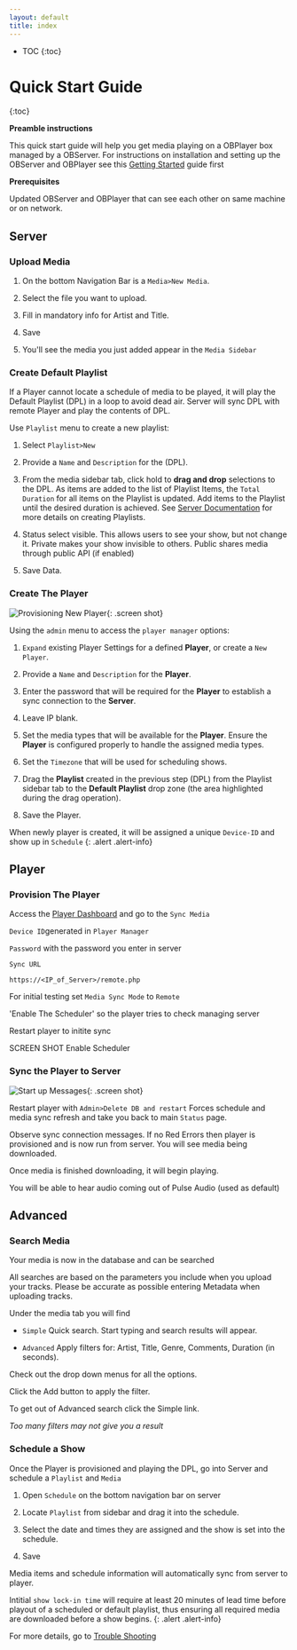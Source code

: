 ```yaml
---
layout: default
title: index
---
```


* TOC
{:toc}

<a name="dashboard"></a>

# Quick Start Guide
{:toc}

__Preamble instructions__

This quick start guide will help you get media playing on a OBPlayer box managed by a OBServer.  For instructions on installation and setting up the OBServer and OBPlayer see this [Getting Started](https://support.openbroadcaster.com/getting-started) guide first

__Prerequisites__

Updated OBServer and OBPlayer that can see each other on same machine or on network. 

## Server

### Upload Media

1. On the bottom Navigation Bar is a `Media>New Media`.

1. Select the file you want to upload.

1. Fill in mandatory info for Artist and Title.

1. Save

1. You'll see the media you just added appear in the `Media Sidebar`

### Create Default Playlist

If a Player cannot locate a schedule of media to be played, it will play the Default Playlist (DPL) in a loop to avoid dead air.  Server will sync DPL with remote Player and play the contents of DPL.

Use `Playlist` menu to create a new playlist: 

1. Select `Playlist>New`

1. Provide a `Name` and `Description` for the (DPL).

1. From the media sidebar tab, click hold to __drag and drop__ selections to the DPL. As items are added to the list of Playlist Items, the `Total Duration` for all items on the Playlist is updated. Add items to the Playlist until the desired duration is achieved. See [Server Documentation](/observer/#playlist) for more details on creating Playlists.

1. Status select visible. This allows users to see your show, but not change it. Private makes your show invisible to others. Public shares media through public API (if enabled)

1. Save Data.

### Create The Player

![Provisioning New Player](img/create-player.png ){: .screen shot}

Using the `admin` menu to access the `player manager` options:

1. `Expand` existing Player Settings for a defined __Player__, or create a `New Player`.

1. Provide a `Name` and `Description` for the __Player__.

1. Enter the password that will be required for the __Player__ to establish a sync connection to the __Server__.

1. Leave IP blank.

1. Set the media types that will be available for the __Player__. Ensure the __Player__ is configured properly to handle the 
assigned media types.

1. Set the `Timezone` that will be used for scheduling shows.

1. Drag the __Playlist__ created in the previous step (DPL) from the Playlist sidebar tab to the __Default Playlist__ drop zone (the area highlighted during the drag operation).

1. Save the Player.

When newly player is created, it will be assigned a unique `Device-ID` and show up in `Schedule`
{: .alert .alert-info}

## Player

### Provision The Player

Access the [Player Dashboard](#dash) and go to the `Sync Media`  

`Device ID`generated in `Player Manager`

`Password` with the password you enter in server

`Sync URL`  

~~~~ 
https://<IP_of_Server>/remote.php 
~~~~

For initial testing set `Media Sync Mode` to `Remote`

'Enable The Scheduler' so the player tries to check managing server

Restart player to initite sync

SCREEN SHOT Enable Scheduler

### Sync the Player to Server

![Start up Messages](img/startup-messages.png ){: .screen shot}

Restart player with `Admin>Delete DB and restart` Forces schedule and media sync refresh and take you back to main `Status` page.

Observe sync connection messages. If no Red Errors then player is provisioned and is now run from server.  You will see media being downloaded.

Once media is finished downloading, it will begin playing. 

You will be able to hear audio coming out of Pulse Audio (used as default)

## Advanced

### Search Media

Your media is now in the database and can be searched

All searches are based on the parameters you include when you upload your tracks. Please be accurate as possible entering Metadata when uploading tracks.

Under the media tab you will find

- `Simple` Quick search. Start typing and search results will appear.

- `Advanced` Apply filters for: Artist, Title, Genre, Comments, Duration (in seconds). 

Check out the drop down menus for all the options. 

Click the Add button to apply the filter. 

To get out of Advanced search click the Simple link.

_Too many filters may not give you a result_

### Schedule a Show

Once the Player is provisioned and playing the DPL, go into Server and schedule a `Playlist` and `Media`

1. Open `Schedule` on the bottom navigation bar on server

1. Locate `Playlist` from sidebar and drag it into the schedule.

1. Select the date and times they are assigned and the show is set into the schedule.

1. Save

Media items and schedule information will automatically sync from server to player.

Intitial `show lock-in time` will require at least 20 minutes of lead time before playout of a scheduled or default playlist, thus ensuring all required media are downloaded before a show begins.
{: .alert .alert-info}

For more details, go to [Trouble Shooting](/troubleshooting)
